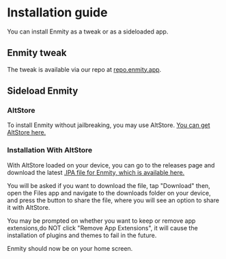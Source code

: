 # Installation guide

You can install Enmity as a tweak or as a sideloaded app.

## Enmity tweak

The tweak is available via our repo at [repo.enmity.app](https://repo.enmity.app).

## Sideload Enmity

### AltStore

To install Enmity without jailbreaking, you may use AltStore. [You can get AltStore here.](https://altstore.io/)

### Installation With AltStore

With AltStore loaded on your device, you can go to the releases page and download the latest [.IPA file for Enmity, which is available here.](https://github.com/enmity-mod/tweak/releases/latest)

You will be asked if you want to download the file, tap "Download" then, open the Files app and navigate to the downloads folder on your device, and press the button to share the file, where you will see an option to share it with AltStore.

You may be prompted on whether you want to keep or remove app extensions,do NOT click "Remove App Extensions", it will cause the installation of plugins and themes to fail in the future. 

Enmity should now be on your home screen.
